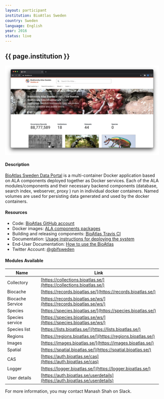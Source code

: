 ```yaml
---
layout: participant
institution: BioAtlas Sweden
country: Sweden
language: English
year: 2016
status: live
---
```


## {{ page.institution }}

[![BioAtlas Sweden](/assets/img/participants/BioAtlas_Sweden.png)](https://bioatlas.se/)

#### Description 
[BioAtlas Sweden Data Portal](https://bioatlas.se/) is a multi-container Docker application based on ALA components deployed together as Docker services. Each of the ALA modules/components and their necessary backend components (database, search index, webserver, proxy ) run in individual docker containers. Named volumes are used for persisting data generated and used by the docker containers.

#### Resources

- Code: [BioAtlas GitHub account](https://github.com/bioatlas/ala-docker)
- Docker images: [ALA components packages](https://hub.docker.com/u/bioatlas/)
- Building and releasing components: [BioAtlas Travis CI](https://travis-ci.org/bioatlas/)
- Documentation: [Usage instructions for deploying the system](https://bioatlas.github.io/)
- End-User Documentation: [How to use the BioAtlas](https://bioatlas.se/how-to-use-the-bioatlas/)
- Twitter Account: [@gbifsweden](https://twitter.com/gbifsweden)

#### Modules Available 

| Name              | Link                                                                         | 
| ------------------|------------------------------------------------------------------------------|
| Collectory		| [https://collections.bioatlas.se/](https://collections.bioatlas.se/)         |
| Biocache          | [https://records.bioatlas.se/](https://records.bioatlas.se/)                 |
| Biocache Service  | [https://records.bioatlas.se/ws/](https://records.bioatlas.se/ws/)           |
| Species           | [https://species.bioatlas.se/](https://species.bioatlas.se/)                 |
| Species service   | [https://species.bioatlas.se/ws/](https://species.bioatlas.se/ws/)           | 
| Species list      | [https://lists.bioatlas.se/](https://lists.bioatlas.se/)                     |  
| Regions           | [https://regions.bioatlas.se/](https://regions.bioatlas.se/)                 |
| Images            | [https://images.bioatlas.se/](https://images.bioatlas.se/)                   |
| Spatial           | [https://spatial.bioatlas.se/](https://spatial.bioatlas.se/)                 |
| CAS               | [https://auth.bioatlas.se/cas](https://auth.bioatlas.se/cas)                 |
| Logger            | [https://logger.bioatlas.se/](https://logger.bioatlas.se/)                   |
| User details      | [https://auth.bioatlas.se/userdetails](https://auth.bioatlas.se/userdetails) |



For more information, you may contact Manash Shah on Slack.
